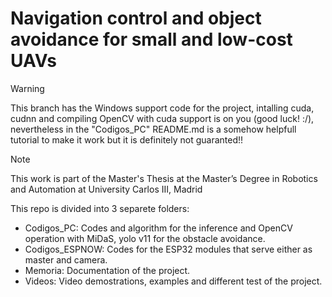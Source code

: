 # Navigation control and object avoidance for small and low-cost UAVs
> [!WARNING]
> This branch has the Windows support code for the project, intalling cuda, cudnn and compiling OpenCV with cuda support is on you (good luck! :/), nevertheless in the "Codigos_PC" README.md is a somehow helpfull tutorial to make it work but it is definitely not guaranted!!   

> [!NOTE]
> This work is part of the Master's Thesis at the Master’s Degree in Robotics and Automation at University Carlos III, Madrid

This repo is divided into 3 separete folders:

* Codigos_PC: Codes and algorithm for the inference and OpenCV operation with MiDaS, yolo v11 for the obstacle avoidance.
* Codigos_ESPNOW: Codes for the ESP32 modules that serve either as master and camera.
* Memoria: Documentation of the project.
* Videos: Video demostrations, examples and different test of the project.
